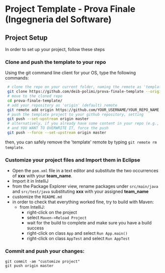# Project Template - Prova Finale (Ingegneria del Software)

## Project Setup

In order to set up your project, follow these steps

### Clone and push the template to your repo

Using the git command line client for your OS, type the following commands:

```bash
 # clone the repo on your current folder, naming the remote as 'template'
 git clone https://github.com/deib-polimi/prova-finale-template --origin template
 # move to the cloned repo
 cd prova-finale-template/
 # add your repository as 'origin' (default) remote
 git remote add origin https://github.com/YOUR_USERNAME/YOUR_REPO_NAME
 # push the template project to your github repository, setting
 git push --set-upstream origin master
 # alternatively, if you already have some content in your repo (e.g., a README)
 # and YOU WANT TO OVERWRITE IT, force the push
 git push --force --set-upstream origin master

```

then, you can safely remove the 'template' remote by typing `git remote rm template`.

### Customize your project files and Import them in Eclipse

- Open the `pom.xml` file in a text editor and substitute the two occurrences of **xxx** with your **team_name**.
- Import it in IntelliJ
- from the Package Explorer view, rename packages under `src/main/java` and `src/test/java` substituting **xxx** with your assigned **team_name**
- customize the `README.md`
- in order to check that everything worked fine, try to build with Maven:
  - from IntelliJ:
    - right-click on the project
    - select `Maven->Reload Project`
    - wait for the build to complete and make sure you have a build success
    - right-click on class `App` and select `Run App.main()`
    - right-click on class `AppTest` and select `Run AppTest`

### Commit and push your changes:

```
git commit -am "customize project"
git push origin master
```
